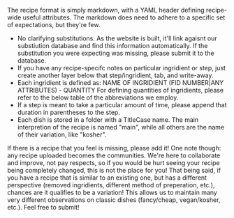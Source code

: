 The recipe format is simply markdown, with a YAML header defining recipe-wide useful attributes. The markdown does need to adhere to a specific set of expectations, but they're few.
- No clarifying substitutions. As the website is built, it'll link agaisnt our substiution database and find this information automatically. If the substitution you were expecting was missing, please submit it to the database.
- If you have any recipe-specifc notes on particular ingridient or step, just create another layer below that step/ingridient, tab, and write-away.
- Each ingridient is defined as: NAME OF INGRIDIENT (FID NUMBER|ANY ATTRIBUTES) - QUANTITY
    For defining quantities of ingridients, please refer to the below table of the abbreviations we employ.
- If a step is meant to take a particular amount of time, please append that duration in parentheses to the step.
- Each dish is stored in a folder with a TitleCase name. The main interpretion of the recipe is named "main", while all others are the name of their variation, like "kosher".

If there is a recipe that you feel is missing, please add it! One note though: any recipe uploaded becomes the communities. We're here to collaborate and improve, not pay respects, so if you would be hurt seeing your recipe being completely changed, this is not the place for you! That being said, if you have a recipe that is similar to an existing one, but has a different perspective (removed ingridients, different method of preperation, etc.), chances are it qualifies to be a variation! This allows us to maintain many very different observations on classic dishes (fancy/cheap, vegan/kosher, etc.). Feel free to submit!
